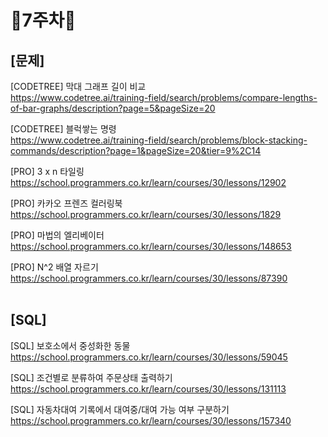 # 📌7주차📌
## [문제]
[CODETREE] 막대 그래프 길이 비교</br>
https://www.codetree.ai/training-field/search/problems/compare-lengths-of-bar-graphs/description?page=5&pageSize=20

[CODETREE] 블럭쌓는 명령</br>
https://www.codetree.ai/training-field/search/problems/block-stacking-commands/description?page=1&pageSize=20&tier=9%2C14


[PRO] 3 x n 타일링</br>
https://school.programmers.co.kr/learn/courses/30/lessons/12902

[PRO] 카카오 프렌즈 컬러링북</br>
https://school.programmers.co.kr/learn/courses/30/lessons/1829

[PRO] 마법의 엘리베이터</br>
https://school.programmers.co.kr/learn/courses/30/lessons/148653

[PRO] N^2 배열 자르기</br>
https://school.programmers.co.kr/learn/courses/30/lessons/87390
</br></br>

## [SQL]
[SQL] 보호소에서 중성화한 동물</br>
https://school.programmers.co.kr/learn/courses/30/lessons/59045

[SQL] 조건별로 분류하여 주문상태 출력하기</br>
https://school.programmers.co.kr/learn/courses/30/lessons/131113

[SQL] 자동차대여 기록에서 대여중/대여 가능 여부 구분하기</br>
https://school.programmers.co.kr/learn/courses/30/lessons/157340